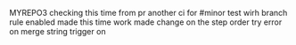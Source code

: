 MYREPO3
checking this time from pr
another ci for #minor
test wirh branch rule enabled
made this time work
made change on the step order
try error on merge string
trigger on

